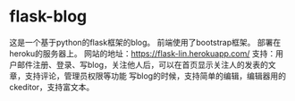 # flask-blog
这是一个基于python的flask框架的blog。
前端使用了bootstrap框架。
部署在heroku的服务器上。
网站的地址：https://flask-lin.herokuapp.com/
支持：用户邮件注册、登录、写blog，关注他人后，可以在首页显示关注人的发表的文章，支持评论，管理员权限等功能
写blog的时候，支持简单的编辑，编辑器用的ckeditor，支持富文本。
